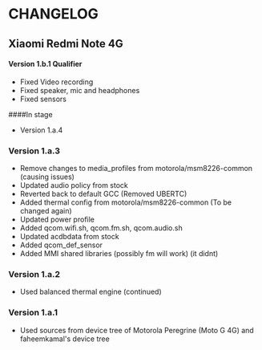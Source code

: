 # CHANGELOG
## Xiaomi Redmi Note 4G


#### Version 1.b.1 Qualifier
- Fixed Video recording
- Fixed speaker, mic and headphones
- Fixed sensors

####In stage
- Version 1.a.4


### Version 1.a.3
- Remove changes to media_profiles from motorola/msm8226-common (causing issues)
- Updated audio policy from stock
- Reverted back to default GCC (Removed UBERTC)
- Added thermal config from motorola/msm8226-common (To be changed again)
- Updated power profile
- Added qcom.wifi.sh, qcom.fm.sh, qcom.audio.sh
- Updated acdbdata from stock
- Added qcom_def_sensor
- Added MMI shared libraries (possibly fm will work) (it didnt)

### Version 1.a.2
- Used balanced thermal engine
(continued) 

### Version 1.a.1
- Used sources from device tree of Motorola Peregrine (Moto G 4G) and faheemkamal's device tree

